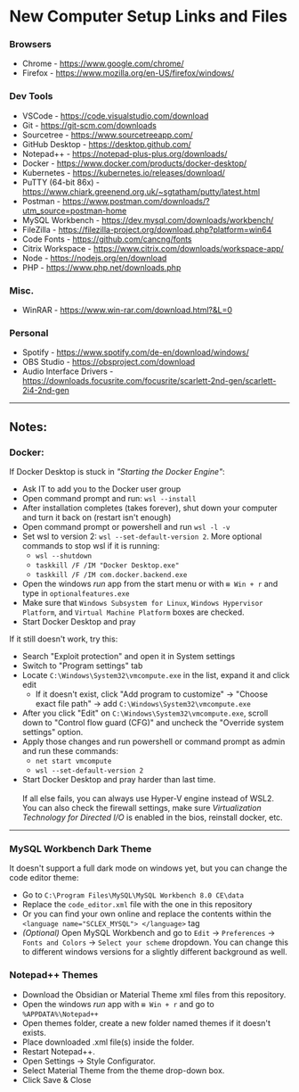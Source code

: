 # New Computer Setup Links and Files
### Browsers
- Chrome - https://www.google.com/chrome/
- Firefox - https://www.mozilla.org/en-US/firefox/windows/
### Dev Tools
- VSCode - https://code.visualstudio.com/download
- Git - https://git-scm.com/downloads
- Sourcetree - https://www.sourcetreeapp.com/
- GitHub Desktop - https://desktop.github.com/
- Notepad++ - https://notepad-plus-plus.org/downloads/
- Docker - https://www.docker.com/products/docker-desktop/
- Kubernetes - https://kubernetes.io/releases/download/
- PuTTY (64-bit 86x) - https://www.chiark.greenend.org.uk/~sgtatham/putty/latest.html
- Postman - https://www.postman.com/downloads/?utm_source=postman-home
- MySQL Workbench - https://dev.mysql.com/downloads/workbench/
- FileZilla - https://filezilla-project.org/download.php?platform=win64
- Code Fonts - https://github.com/cancng/fonts
- Citrix Workspace - https://www.citrix.com/downloads/workspace-app/
- Node - https://nodejs.org/en/download
- PHP - https://www.php.net/downloads.php
### Misc.
- WinRAR - https://www.win-rar.com/download.html?&L=0
### Personal
- Spotify - https://www.spotify.com/de-en/download/windows/
- OBS Studio - https://obsproject.com/download
- Audio Interface Drivers - https://downloads.focusrite.com/focusrite/scarlett-2nd-gen/scarlett-2i4-2nd-gen


---
## Notes:
### Docker:
If Docker Desktop is stuck in _"Starting the Docker Engine"_:
- Ask IT to add you to the Docker user group
- Open command prompt and run: `wsl --install`
- After installation completes (takes forever), shut down your computer and turn it back on (restart isn't enough)
- Open command prompt or powershell and run `wsl -l -v`
- Set wsl to version 2: `wsl --set-default-version 2`. More optional commands to stop wsl if it is running:
  - `wsl --shutdown`
  - `taskkill /F /IM "Docker Desktop.exe"`
  - `taskkill /F /IM com.docker.backend.exe`
- Open the windows _run_ app from the start menu or with `⊞ Win + r` and type in `optionalfeatures.exe`
- Make sure that `Windows Subsystem for Linux`, `Windows Hypervisor Platform`, and `Virtual Machine Platform` boxes are checked.
- Start Docker Desktop and pray

If it still doesn't work, try this:
- Search "Exploit protection" and open it in System settings
- Switch to "Program settings" tab
- Locate `C:\Windows\System32\vmcompute.exe` in the list, expand it and click edit
  - If it doesn't exist, click "Add program to customize" -> "Choose exact file path" -> add `C:\Windows\System32\vmcompute.exe`
- After you click "Edit" on `C:\Windows\System32\vmcompute.exe`, scroll down to "Control flow guard (CFG)" and uncheck the "Override system settings" option.
- Apply those changes and run powershell or command prompt as admin and run these commands:
  - `net start vmcompute`
  - `wsl --set-default-version 2`
- Start Docker Desktop and pray harder than last time.
<br></br>
If all else fails, you can always use Hyper-V engine instead of WSL2. You can also check the firewall settings, make sure _Virtualization Technology for Directed I/O_ is enabled in the bios, reinstall docker, etc.
---
### MySQL Workbench Dark Theme
It doesn't support a full dark mode on windows yet, but you can change the code editor theme:
- Go to `C:\Program Files\MySQL\MySQL Workbench 8.0 CE\data`
- Replace the `code_editor.xml` file with the one in this repository
- Or you can find your own online and replace the contents within the `<language name="SCLEX_MYSQL"> </language>` tag
- _(Optional)_ Open MySQL Workbench and go to `Edit` → `Preferences` → `Fonts and Colors` → `Select your scheme` dropdown. You can change this to different windows versions for a slightly different background as well.
### Notepad++ Themes
- Download the Obsidian or Material Theme xml files from this repository.
- Open the windows _run_ app with `⊞ Win + r` and go to `%APPDATA%\Notepad++`
- Open themes folder, create a new folder named themes if it doesn't exists.
- Place downloaded .xml file(s) inside the folder.
- Restart Notepad++.
- Open Settings -> Style Configurator.
- Select Material Theme from the theme drop-down box.
- Click Save & Close
